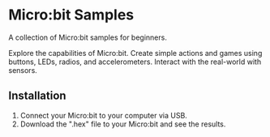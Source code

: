# Micro:bit Samples

A collection of Micro:bit samples for beginners.

Explore the capabilities of Micro:bit.
Create simple actions and games using buttons, LEDs, radios, and accelerometers.
Interact with the real-world with sensors.

## Installation

1. Connect your Micro:bit to your computer via USB.
2. Download the ".hex" file to your Micro:bit and see the results.

